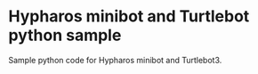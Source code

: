 # Hypharos minibot and Turtlebot python sample
Sample python code for Hypharos minibot and Turtlebot3.

